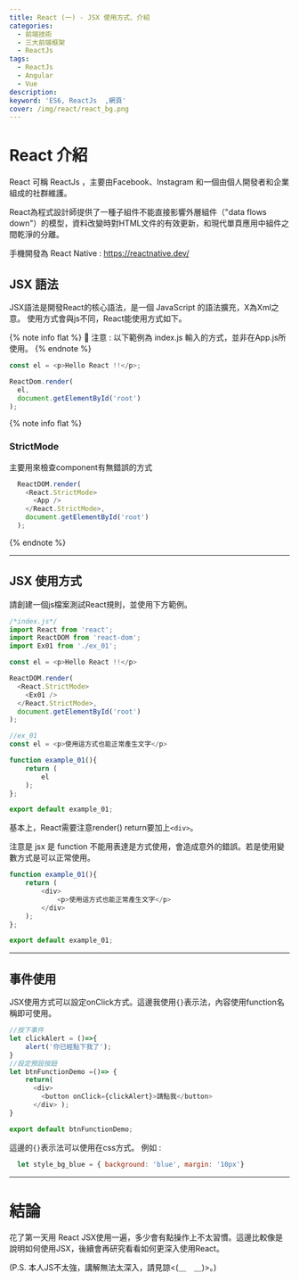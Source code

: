 ```yaml
---
title: React (一) - JSX 使用方式、介紹
categories: 
  - 前端技術
  - 三大前端框架
  - ReactJs
tags: 
  - ReactJs
  - Angular
  - Vue
description:
keyword: 'ES6, ReactJs  ,網頁'
cover: /img/react/react_bg.png
---
```

# React 介紹
React 可稱 ReactJs ，主要由Facebook、Instagram 和一個由個人開發者和企業組成的社群維護。

React為程式設計師提供了一種子組件不能直接影響外層組件（"data flows down"）的模型，資料改變時對HTML文件的有效更新，和現代單頁應用中組件之間乾淨的分離。

手機開發為 React Native : https://reactnative.dev/

## JSX 語法
JSX語法是開發React的核心語法，是一個 JavaScript 的語法擴充，X為Xml之意。
使用方式會與js不同，React能使用方式如下。

{% note info flat %}
 🎈 注意 : 以下範例為 index.js 輸入的方式，並非在App.js所使用。
{% endnote %}

```js
const el = <p>Hello React !!</p>;

ReactDom.render(
  el,
  document.getElementById('root')
);

```
{% note info flat %}
 ### StrictMode
  主要用來檢查component有無錯誤的方式
  ```js
    ReactDOM.render(
      <React.StrictMode>
        <App />
      </React.StrictMode>,
      document.getElementById('root')
    );
  ```
{% endnote %}

---

## JSX 使用方式
請創建一個js檔案測試React規則，並使用下方範例。

```js
/*index.js*/
import React from 'react';
import ReactDOM from 'react-dom';
import Ex01 from './ex_01';

const el = <p>Hello React !!</p>

ReactDOM.render(
  <React.StrictMode>
    <Ex01 />
  </React.StrictMode>,
  document.getElementById('root')
);

```

```js
//ex_01
const el = <p>使用這方式也能正常產生文字</p>

function example_01(){
    return (
        el
    );
};

export default example_01;
```

基本上，React需要注意render() return要加上```<div>```。

注意是 jsx 是 function 不能用表達是方式使用，會造成意外的錯誤。若是使用變數方式是可以正常使用。
```js
function example_01(){
    return (
        <div>
            <p>使用這方式也能正常產生文字</p>
        </div>
    );
};

export default example_01;
```

---

## 事件使用
JSX使用方式可以設定onClick方式。這邊我使用```{}```表示法，內容使用function名稱即可使用。 

```js
//按下事件
let clickAlert = ()=>{
    alert('你已經點下我了');
}
//設定預設按鈕
let btnFunctionDemo =()=> {
    return( 
      <div>
        <button onClick={clickAlert}>請點我</button>
      </div> );
}

export default btnFunctionDemo;

```
這邊的```{}```表示法可以使用在css方式。
例如 : 
```jsx
  let style_bg_blue = { background: 'blue', margin: '10px'}
```

---
# 結論
花了第一天用 React JSX使用一遍，多少會有點操作上不太習慣。這邊比較像是說明如何使用JSX，後續會再研究看看如何更深入使用React。

(P.S. 本人JS不太強，講解無法太深入，請見諒<(＿　＿)>。)
